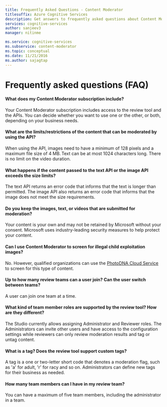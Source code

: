 ```yaml
---
title: Frequently Asked Questions - Content Moderator
titlesuffix: Azure Cognitive Services
description: Get answers to frequently asked questions about Content Moderator.
services: cognitive-services
author: sanjeev3
manager: nitinme

ms.service: cognitive-services
ms.subservice: content-moderator
ms.topic: conceptual
ms.date: 11/21/2016
ms.author: sajagtap
---
```


# Frequently asked questions (FAQ)

#### What does my Content Moderator subscription include?
Your Content Moderator subscription includes access to the review tool and the APIs. You can decide whether you want to use one or the other, or both, depending on your business needs.

#### What are the limits/restrictions of the content that can be moderated by using the API?
When using the API, images need to have a minimum of 128 pixels and a maximum file size of 4 MB. Text can be at most 1024 characters long. There is no limit on the video duration.

#### What happens if the content passed to the text API or the image API exceeds the size limits?
The text API returns an error code that informs that the text is longer than permitted. The image API also returns an error code that informs that the image does not meet the size requirements.

#### Do you keep the images, text, or videos that are submitted for moderation?
Your content is your own and may not be retained by Microsoft without your consent. Microsoft uses industry-leading security measures to help protect your content.

#### Can I use Content Moderator to screen for illegal child exploitation images?
No. However, qualified organizations can use the [PhotoDNA Cloud Service](https://www.microsoft.com/photodna "Microsoft PhotoDNA Cloud Service") to screen for this type of content.

#### Up to how many review teams can a user join? Can the user switch between teams?
A user can join one team at a time.

#### What kind of team member roles are supported by the review tool? How are they different?
The Studio currently allows assigning Administrator and Reviewer roles. The Administrators can invite other users and have access to the configuration settings while reviewers can only review moderation results and tag or untag content.

#### What is a tag? Does the review tool support custom tags?
A tag is a one or two-letter short code that denotes a moderation flag, such as 'a' for adult, 'r' for racy and so on. Administrators can define new tags for their business as needed.

#### How many team members can I have in my review team?
You can have a maximum of five team members, including the administrator in a team.
